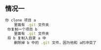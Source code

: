 ## 情况一

```js
你 clone 项目 a 
	里面有 .git 文件夹
 你复制一个项目 b
 	里面有 .git 文件夹
 将 b 复制入目录 a 中
 	删除掉 b 中的 .git 文件，因为他和 a的冲突了
```

